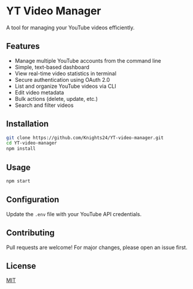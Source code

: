 # YT Video Manager

A tool for managing your YouTube videos efficiently.

## Features
- Manage multiple YouTube accounts from the command line
- Simple, text-based dashboard
- View real-time video statistics in terminal
- Secure authentication using OAuth 2.0
- List and organize YouTube videos via CLI
- Edit video metadata
- Bulk actions (delete, update, etc.)
- Search and filter videos

## Installation

```bash
git clone https://github.com/Knights24/YT-video-manager.git
cd YT-video-manager
npm install
```

## Usage

```bash
npm start
```

## Configuration

Update the `.env` file with your YouTube API credentials.

## Contributing

Pull requests are welcome! For major changes, please open an issue first.

## License

[MIT](LICENSE)